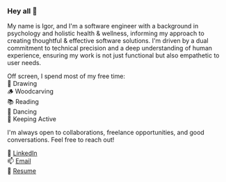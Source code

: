 ### Hey all 👋

My name is Igor, and I'm a software engineer with a background in psychology and holistic health & wellness, informing my approach to creating thoughtful & effective software solutions. I'm driven by a dual commitment to technical precision and a deep understanding of human experience, ensuring my work is not just functional but also empathetic to user needs.

Off screen, I spend most of my free time:<br>
🎨 Drawing<br>
🪵 Woodcarving<br>
📚 Reading<br>
💃 Dancing<br>
🏃 Keeping Active<br>

I'm always open to collaborations, freelance opportunities, and good conversations. Feel free to reach out!<br>

💼 [LinkedIn](https://www.linkedin.com/in/igoroganesian/)<br>
📫 [Email](igor.oganesian@gmail.com)<br>
📝 [Resume](https://docs.google.com/document/d/1OutRA_NupEnmDoi6r1HAfNmOIrEF_BFx5MvrluZQlx0/edit?usp=sharing)
